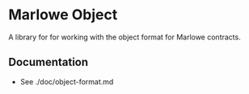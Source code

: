# Marlowe Object

A library for for working with the object format for Marlowe contracts.

## Documentation

<!-- TODO publish on documentation site. -->

- See ./doc/object-format.md

